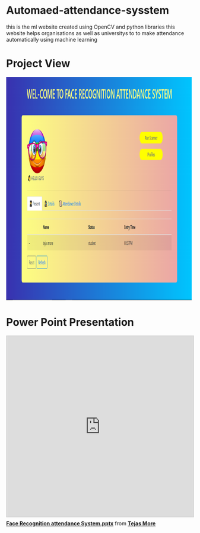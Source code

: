 # Automaed-attendance-sysstem
this is the ml website created using OpenCV and python libraries this website helps organisations as well as universitys to to make attendance automatically using machine learning 

<!DOCTYPE html>
<html>
<head>
</head>
<body>

<h1>Project View</h1>
<img src="Capturess.PNG" alt="Girl in a jacket" width="500" height="600">
<h1>Power Point Presentation </h1>
<iframe src="https://www.slideshare.net/slideshow/embed_code/key/DdCDB8ePeVlujs?startSlide=1" width="597" height="486" frameborder="0" marginwidth="0" marginheight="0" scrolling="no" style="border:1px solid #CCC; border-width:1px; margin-bottom:5px;max-width: 100%;" allowfullscreen></iframe><div style="margin-bottom:5px"><strong><a href="https://www.slideshare.net/ejasmore/face-recognition-attendance-systempptx" title="Face Recognition attendance System.pptx" target="_blank">Face Recognition attendance System.pptx</a></strong> from <strong><a href="https://www.slideshare.net/ejasmore" target="_blank">Tejas More</a></strong></div>

</body>
</html>

